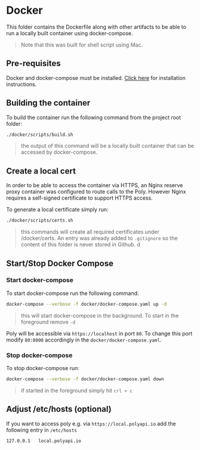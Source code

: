 # Docker

This folder contains the Dockerfile along with other artifacts to be able to run a locally built container using docker-compose.

> Note that this was built for shell script using Mac.

## Pre-requisites

Docker and docker-compose must be installed. [Click here](https://docs.docker.com/get-docker/) for installation instructions.

## Building the container

To build the container run the following command from the project root folder:

```zsh
./docker/scripts/build.sh 
```

> the output of this command will be a locally built container that can be accessed by docker-compose.

## Create a local cert

In order to be able to access the container via HTTPS, an Nginx reserve proxy container was configured to route calls to the Poly. However Nginx requires a self-signed certificate to support HTTPS access.

To generate a local certificate simply run:

```zsh
./docker/scripts/certs.sh 
```

> this commands will create all required certificates under /docker/certs. An entry was already added to `.gitignore` so the content of this folder is never stored in Github. d

## Start/Stop Docker Compose

### Start docker-compose

To start docker-compose run the following command:

```zsh
docker-compose --verbose -f docker/docker-compose.yaml up -d
```

> this will start docker-compose in the background. To start in the foreground remove `-d`

Poly will be accessible via `https://localhost` in port `80`. To change this port modify `80:8000` accordingly in the `docker/docker-compose.yaml`.

### Stop docker-compose

To stop docker-compose run:

```zsh
docker-compose --verbose -f docker/docker-compose.yaml down
```

> if started in the foreground simply hit `crl + c`

## Adjust /etc/hosts (optional)

If you want to access poly e.g. via `https://local.polyapi.io` add the following entry in `/etc/hosts`

```bash
127.0.0.1   local.polyapi.io
```
